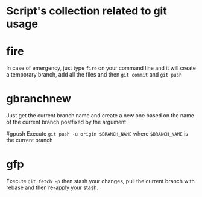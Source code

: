 # Script's collection related to git usage

# fire
In case of emergency, just type `fire` on your command line and it will create a temporary branch, add all the files and then `git commit` and `git push`

# gbranchnew
Just get the current branch name and create a new one based on the name of the current branch postfixed by the argument

#gpush
Execute `git push -u origin $BRANCH_NAME` where `$BRANCH_NAME` is the current branch

# gfp
Execute `git fetch -p` then stash your changes, pull the current branch with rebase and then re-apply your stash.
